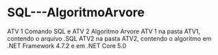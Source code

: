 # SQL---AlgoritmoArvore
ATV 1 Comando SQL e ATV 2 Algoritmo Arvore
ATV 1 na pasta ATV1, contendo o arquivo .SQL
ATV2 na pasta ATV2, contendo o algoritmo em .NET Framework 4.7.2 e em .NET Core 5.0
